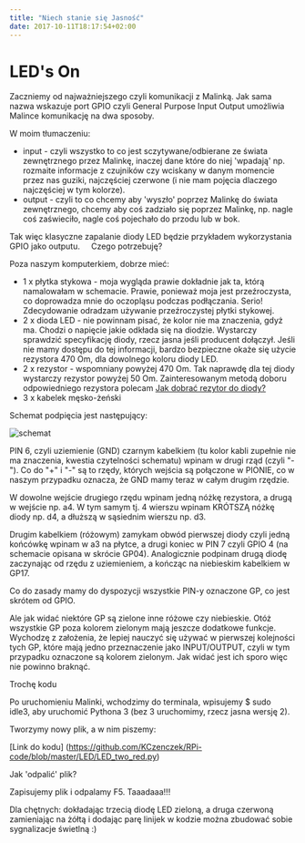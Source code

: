```yaml
---
title: "Niech stanie się Jasność"
date: 2017-10-11T18:17:54+02:00
---
```


# LED's On

Zaczniemy od najważniejszego czyli komunikacji z Malinką. Jak sama nazwa wskazuje port GPIO czyli General Purpose Input Output umożliwia Malince komunikację na dwa sposoby.

W moim tłumaczeniu:

- input - czyli wszystko to co jest sczytywane/odbierane ze świata zewnętrznego przez Malinkę, inaczej dane które do niej 'wpadają' np. rozmaite informacje z czujników czy wciskany w danym momencie przez nas guziki, najczęściej czerwone (i nie mam pojęcia dlaczego najczęściej w tym kolorze).
- output - czyli to co chcemy aby 'wyszło' poprzez Malinkę do świata zewnętrznego, chcemy aby coś zadziało się poprzez Malinkę, np. nagle coś zaświeciło, nagle coś pojechało do przodu lub w bok.

Tak więc klasyczne zapalanie diody LED będzie przykładem wykorzystania GPIO jako outputu.
   
Czego potrzebuję?

Poza naszym komputerkiem, dobrze mieć:

- 1 x płytka stykowa - moja wygląda prawie dokładnie jak ta, którą namalowałam w schemacie. Prawie, ponieważ moja jest przeźroczysta, co doprowadza mnie do oczopląsu podczas podłączania. Serio! Zdecydowanie odradzam używanie przeźroczystej płytki stykowej.
- 2 x dioda LED - nie powinnam pisać, że kolor nie ma znaczenia, gdyż ma. Chodzi o napięcie jakie odkłada się na diodzie. Wystarczy sprawdzić specyfikację diody, rzecz jasna jeśli producent dołączył. Jeśli nie mamy dostępu do tej informacji, bardzo bezpieczne okaże się użycie rezystora 470 Om, dla dowolnego koloru diody LED. 
- 2 x rezystor - wspomniany powyżej 470 Om. Tak naprawdę dla tej diody wystarczy rezystor powyżej 50 Om. Zainteresowanym metodą doboru odpowiedniego rezystora polecam [Jak dobrać rezytor do diody?](https://forbot.pl/blog/jak-dobrac-rezystor-do-diody-rozne-metody-zasilania-led-id14482)
- 3 x kabelek męsko-żeński

Schemat podpięcia jest następujący:

![schemat](/img/connection_base_two_red.png)

PIN 6, czyli uziemienie (GND) czarnym kabelkiem (tu kolor kabli zupełnie nie ma znaczenia, kwestia czytelności schematu) wpinam w drugi rząd (czyli "-"). Co do "+" i "-" są to rzędy, których wejścia są połączone w PIONIE, co w naszym przypadku oznacza, że GND mamy teraz w całym drugim rzędzie.

W dowolne wejście drugiego rzędu wpinam jedną nóżkę rezystora, a drugą w wejście np. a4. W tym samym tj. 4 wierszu wpinam KRÓTSZĄ nóżkę diody np. d4, a dłuższą w sąsiednim wierszu np. d3.

Drugim kabelkiem (różowym) zamykam obwód pierwszej diody czyli jedną końcówkę wpinam w a3 na płytce, a drugi koniec w PIN 7 czyli GPIO 4 (na schemacie opisana w skrócie GP04). Analogicznie podpinam drugą diodę zaczynając od rzędu z uziemieniem, a kończąc na niebieskim kabelkiem w GP17.

Co do zasady mamy do dyspozycji wszystkie PIN-y oznaczone GP, co jest skrótem od GPIO. 

Ale jak widać niektóre GP są zielone inne różowe czy niebieskie. Otóż wszystkie GP poza kolorem zielonym mają jeszcze dodatkowe funkcje. Wychodzę z założenia, że lepiej nauczyć się używać w pierwszej kolejności tych GP, które mają jedno przeznaczenie jako INPUT/OUTPUT, czyli w tym przypadku oznaczone są kolorem zielonym. Jak widać jest ich sporo więc nie powinno braknąć. 

Trochę kodu

Po uruchomieniu Malinki, wchodzimy do terminala, wpisujemy $ sudo idle3, aby uruchomić Pythona 3 (bez 3 uruchomimy, rzecz jasna wersję 2).

Tworzymy nowy plik, a w nim piszemy:

[Link do kodu] (https://github.com/KCzenczek/RPi-code/blob/master/LED/LED_two_red.py)


Jak 'odpalić' plik?

Zapisujemy plik i odpalamy F5.
Taaadaaa!!!

Dla chętnych: dokładając trzecią diodę LED zieloną, a druga czerwoną zamieniając na żółtą i dodając parę linijek w kodzie można zbudować sobie sygnalizacje świetlną :)
